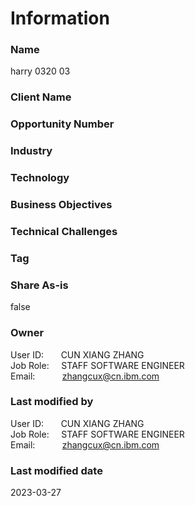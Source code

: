 

# Information


### Name

harry 0320 03


### Client Name




### Opportunity Number




### Industry






### Technology






### Business Objectives






### Technical Challenges






### Tag






### Share As-is

false


### Owner


User ID: &nbsp; &nbsp; &nbsp; CUN XIANG ZHANG  
Job Role: &nbsp; &nbsp; STAFF SOFTWARE ENGINEER  
Email: &nbsp; &nbsp; &nbsp; &nbsp; &nbsp; zhangcux@cn.ibm.com  



### Last modified by


User ID: &nbsp; &nbsp; &nbsp; CUN XIANG ZHANG  
Job Role: &nbsp; &nbsp; STAFF SOFTWARE ENGINEER  
Email: &nbsp; &nbsp; &nbsp; &nbsp; &nbsp; zhangcux@cn.ibm.com  



### Last modified date

2023-03-27
